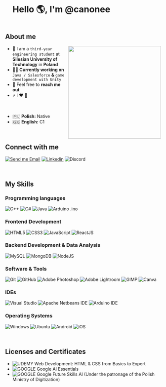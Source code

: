 <!--horizontal divider(gradiant)-->
<!--<img src="https://user-images.githubusercontent.com/73097560/115834477-dbab4500-a447-11eb-908a-139a6edaec5c.gif">-->

<!--h1 without bottom border-->

<div id="user-content-toc">
  <ul align="left">
    <summary><h1 style="display: inline-block">Hello 🌎, I'm @canonee</h1></summary>
  </ul>
</div>


<!--About Me-->

## About me

<picture> <img align="right" src="https://media2.giphy.com/media/v1.Y2lkPTc5MGI3NjExM2NmbjY5cTgxeXMzN2c2OWhncWQ5bHE3ajBtYTZuODFydHg4YzYwZSZlcD12MV9pbnRlcm5hbF9naWZfYnlfaWQmY3Q9Zw/RbDKaczqWovIugyJmW/giphy.gif" width = 300px></picture>

- :school: I am a `third-year engineering student` at **Silesian University of Technology** in **Poland**
- :technologist: **Currently working on** `Java / Salesforce` **&** `game development with Unity`
- :email: Feel free to **reach me out**
- :zap: I :heart: :pizza:

<br>

- 🇵🇱 **Polish:** Native
- 🇬🇧 **English:** C1

<br>

## Connect with me
<a href="google.com"> [![Send me Email](https://img.shields.io/badge/gmail-EA4335?style=for-the-badge&logo=gmail&logoColor=white)](mailto:thecanonee@gmail.com)</a>
<a href="https://www.linkedin.com/in/jakub-boduch/">![Linkedin](https://img.shields.io/badge/linkedin-0a66c2?style=for-the-badge&logo=linkedin&logoColor=white)</a>
![Discord](https://img.shields.io/badge/discord:_canonee-5865F2?style=for-the-badge&logo=discord&logoColor=white)

<br>

## My Skills

### Programming languages

![C++](https://img.shields.io/badge/C++-blue?style=for-the-badge&logo=cplusplus&logoColor=white)
![C#](https://img.shields.io/badge/C%23-239120?style=for-the-badge&logo=unity&logoColor=white)
![Java](https://img.shields.io/badge/Java-ED8B00?style=for-the-badge&logo=openjdk&logoColor=white)
![Arduino .ino](https://img.shields.io/badge/Arduino_(.ino)-00878F?style=for-the-badge&logo=arduino&logoColor=white)

### Frontend Development

![HTML5](https://img.shields.io/badge/HTML-E34F26?style=for-the-badge&logo=html5&logoColor=white)
![CSS3](https://img.shields.io/badge/CSS-1572B6?style=for-the-badge&logo=css3&logoColor=white)
![JavaScript](https://img.shields.io/badge/JavaScript-F7DF1E?style=for-the-badge&logo=javascript&logoColor=white)
![ReactJS](https://img.shields.io/badge/-React.Js-61DAFB?logo=react&logoColor=white&style=for-the-badge)

### Backend Development & Data Analysis

![MySQL](https://img.shields.io/badge/MySQL-4479A1?style=for-the-badge&logo=mysql&logoColor=white)
![MongoDB](https://img.shields.io/badge/mongodb-47A248?style=for-the-badge&logo=mongodb&logoColor=white)
![NodeJS](https://img.shields.io/badge/node.js-339933?style=for-the-badge&logo=Node.js&logoColor=white)

### Software & Tools

![Git](https://img.shields.io/badge/Git-F05032?style=for-the-badge&logo=git&logoColor=white)
![GitHub](https://img.shields.io/badge/GitHub-181717?style=for-the-badge&logo=github&logoColor=white)
![Adobe Photoshop](https://img.shields.io/badge/photoshop-00b6de?style=for-the-badge&logo=adobe&logoColor=white)
![Adobe Lightroom](https://img.shields.io/badge/lightroom-40f0ed?style=for-the-badge&logo=adobe&logoColor=white)
![GIMP](https://img.shields.io/badge/gimp-5C5543?style=for-the-badge&logo=gimp&logoColor=white)
![Canva](https://img.shields.io/badge/canva-00C4CC?style=for-the-badge&logo=canva&logoColor=white)

### IDEs

![Visual Studio](https://img.shields.io/badge/Visual_Studio-662f93?style=for-the-badge&logo=visual-studio&logoColor=white)
![Apache Netbeans IDE](https://img.shields.io/badge/apache_netbeans_ide-1B6AC6?style=for-the-badge&logo=apachenetbeanside&logoColor=white)
![Arduino IDE](https://img.shields.io/badge/Arduino_IDE-00878F?style=for-the-badge&logo=arduino&logoColor=white)

### Operating Systems

![Windows](https://img.shields.io/badge/Windows-0078D6?style=for-the-badge&logo=windows&logoColor=white)
![Ubuntu](https://img.shields.io/badge/Ubuntu-E95420?style=for-the-badge&logo=ubuntu&logoColor=white)
![Android](https://img.shields.io/badge/Android-3DDC84?style=for-the-badge&logo=android&logoColor=white)
![iOS](https://img.shields.io/badge/ios-000000?style=for-the-badge&logo=ios&logoColor=white)

<br>

## Licenses and Certificates

<!--
https://www.udemy.com/certificate/UC-94550244-5892-4c67-afce-4b2b25b565390/
https://coursera.org/share/47696528ed636c8d4494e28b18823a780
0
-->

- ![UDEMY](https://img.shields.io/badge/udemy-A435F0?style=for-the-badge&logo=udemy&logoColor=white) Web Development: HTML & CSS from Basics to Expert
- ![GOOGLE](https://img.shields.io/badge/google-4285F4?style=for-the-badge&logo=google&logoColor=white) Google AI Essentials
- ![GOOGLE](https://img.shields.io/badge/google-4285F4?style=for-the-badge&logo=google&logoColor=white) Google Future Skills AI (Under the patronage of the Polish Ministry of Digitization)

<!--
## Github Stats

![Top Langs](https://github-readme-stats.vercel.app/api/top-langs/?username=canonee&exclude_repo=github-readme-stats,anuraghazra.github.io)
-->
</div>

<!--horizontal divider(gradiant)-->
<!--<img src="https://user-images.githubusercontent.com/73097560/115834477-dbab4500-a447-11eb-908a-139a6edaec5c.gif">-->
